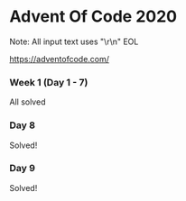 # Advent Of Code 2020

Note: All input text uses "\r\n" EOL

https://adventofcode.com/

### Week 1 (Day 1 - 7)
All solved

### Day 8
Solved!

### Day 9
Solved!


